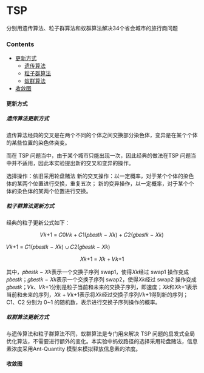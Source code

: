 # TSP
分别用遗传算法、粒子群算法和蚁群算法解决34个省会城市的旅行商问题

### Contents
- [更新方式](#更新方式)
  - [遗传算法](#遗传算法更新方式)
  - [粒子群算法](#粒子群算法更新方式)
  - [蚁群算法](#蚁群算法更新方式)
- [收敛图](#收敛图)

#### 更新方式
##### 遗传算法更新方式
遗传算法经典的交叉是在两个不同的个体之间交换部分染色体，变异是在某个个体的某些位置的染色体突变。

而在 TSP 问题当中，由于某个城市只能出现一次，因此经典的做法在TSP 问题当中并不适用，因此本实验提出新的交叉和变异的操作。

选择操作：依旧采用轮盘赌法
新的交叉操作：以一定概率，对于某个个体的染色体的某两个位置进行交换，重复五次；
新的变异操作，以一定概率，对于某个个体的染色体的某两个位置进行交换。

##### 粒子群算法更新方式
经典的粒子更新公式如下：
<p align="center">𝑉𝑘+1 = 𝐶0𝑉𝑘 + 𝐶1(𝑝𝑏𝑒𝑠𝑡𝑘 − 𝑋𝑘) + 𝐶2(𝑔𝑏𝑒𝑠𝑡𝑘 − 𝑋𝑘)</p>
<p align="center>𝑋𝑘+1 = 𝑋𝑘 + 𝑉𝑘+1</p>

其中，𝑋𝑘为粒子当前的位置，𝑉𝑘为当前的速度，𝑋𝑘+1为更新后的位置，𝑉𝑘+1为更新后的速度，pbest 为粒子本身所经历的最好位置，gbest 为群体中的最好位置，C0、C1、C2 分别为惯性因子，认知因子，社会因子。

应用粒子群算法解决 TSP 问题，用一个序列表示城市的访问顺序，粒子位置的更新表示从一种序列变为另一种。由于序列的复杂性，不能简单的使用上面的更新公式来更新，因此引入交换子和交换序列的概念。

交换子是交换序列某两个位置的元素，定义为 swap_x(x, i, j)。如 X=[1, 2, 3, 4, 5]，swap_x(X, 2, 4)即为交换 X 的第二和第四个元素，得到 X=[1, 4, 3, 2, 5]。

交换子序列是一系列交换子的集合，定义为 swap={swap_x(x, i, j), swap_x(x, m, n), ···}，对序列进行位置 i 元素和位置 j 元素交换。然后进行位置 m 元素和位置 n 元素交换，进行多次
交换子操作。

重新定义粒子的速度和位置更新公式
<p align="center>𝑉𝑘+1 = 𝐶1(𝑝𝑏𝑒𝑠𝑡𝑘 − 𝑋𝑘) ∪ 𝐶2(𝑔𝑏𝑒𝑠𝑡𝑘 − 𝑋𝑘)</p>
<p align="center">𝑋𝑘+1 = 𝑋𝑘 + 𝑉𝑘+1</p>
其中，𝑝𝑏𝑒𝑠𝑡𝑘 − 𝑋𝑘表示一个交换子序列 swap1，使得𝑋𝑘经过 swap1 操作变成𝑝𝑏𝑒𝑠𝑡𝑘；𝑔𝑏𝑒𝑠𝑡𝑘 − 𝑋𝑘表示一个交换子序列 swap2，使得𝑋𝑘经过 swap2 操作变成𝑔𝑏𝑒𝑠𝑡𝑘；𝑉𝑘、𝑉𝑘+1分别是粒子当前和未来的交换子序列，即速度；𝑋𝑘和𝑋𝑘+1表示当前和未来的序列，𝑋𝑘 + 𝑉𝑘+1表示将𝑋𝑘经过交换子序列𝑉𝑘+1得到新的序列；C1、C2 分别为 0~1 的随机数，表示进行交换子序列操作的概率。
          
##### 蚁群算法更新方式
与遗传算法和粒子群算法不同，蚁群算法是专门用来解决 TSP 问题的启发式全局优化算法，不需要进行额外的变化。本实验中蚂蚁路径的选择采用轮盘赌法，信息素浓度采用Ant-Quantity 模型来模拟释放信息素的浓度。
          
#### 收敛图




          








